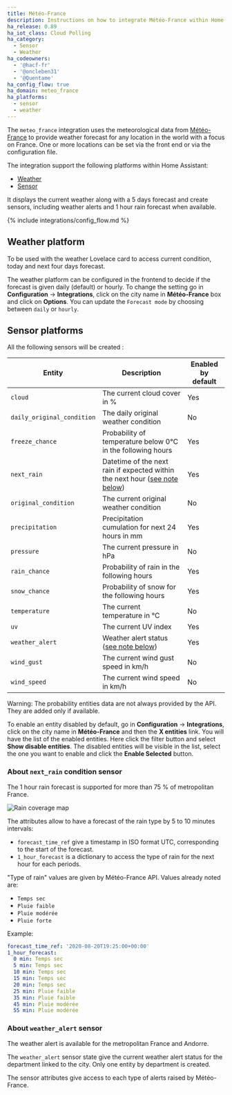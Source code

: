 ```yaml
---
title: Météo-France
description: Instructions on how to integrate Météo-France within Home Assistant.
ha_release: 0.89
ha_iot_class: Cloud Polling
ha_category:
  - Sensor
  - Weather
ha_codeowners:
  - '@hacf-fr'
  - '@oncleben31'
  - '@Quentame'
ha_config_flow: true
ha_domain: meteo_france
ha_platforms:
  - sensor
  - weather
---
```


The `meteo_france` integration uses the meteorological data from [Météo-France](http://www.meteofrance.com/) to provide weather forecast for any location in the world with a focus on France. One or more locations can be set via the front end or via the configuration file.

The integration support the following platforms within Home Assistant:

- [Weather](#weather-platform)
- [Sensor](#sensor-platforms)

It displays the current weather along with a 5 days forecast and create sensors, including weather alerts and 1 hour rain forecast when available.

{% include integrations/config_flow.md %}


## Weather platform

To be used with the weather Lovelace card to access current condition, today and next four days forecast.

The weather platform can be configured in the frontend to decide if the forecast is given daily (default) or hourly. To change the setting go in **Configuration** -> **Integrations**, click on the city name in **Météo-France** box and click on **Options**. You can update the `Forecast mode` by choosing between `daily` or `hourly`.

## Sensor platforms

All the following sensors will be created :

|Entity|Description|Enabled by default|
|------|-----------|------------------|
|`cloud`|The current cloud cover in %|Yes|
|`daily_original_condition`|The daily original weather condition|No|
|`freeze_chance`|Probability of temperature below 0°C in the following hours|Yes|
|`next_rain`|Datetime of the next rain if expected within the next hour ([see note below](#about-next_rain-condition-sensor))|Yes|
|`original_condition`|The current original weather condition|No|
|`precipitation`|Precipitation cumulation for next 24 hours in mm|Yes|
|`pressure`|The current pressure in hPa|No|
|`rain_chance`|Probability of rain in the following hours|Yes|
|`snow_chance`|Probability of snow for the following hours|Yes|
|`temperature`|The current temperature in °C|No|
|`uv`|The current UV index|Yes|
|`weather_alert`|Weather alert status ([see note below](#about-weather_alert-sensor))|Yes|
|`wind_gust`|The current wind gust speed in km/h|No|
|`wind_speed`|The current wind speed in km/h|No|

Warning: The probability entities data are not always provided by the API. They are added only if available.

To enable an entity disabled by default, go in **Configuration** -> **Integrations**, click on the city name in **Météo-France** and then the **X entities** link. You will have the list of the enabled entities. Here click the filter button and select **Show disable entities**. The disabled entities will be visible in the list, select the one you want to enable and click the **Enable Selected** button.

### About `next_rain` condition sensor

<div class='note warning'>

  The 1 hour rain forecast is supported for more than 75 % of metropolitan France.<br/>
  
  ![Rain coverage map](/images/integrations/meteo_france/carte-couverture-du-service.png)

</div>

The attributes allow to have a forecast of the rain type by 5 to 10 minutes intervals:

- `forecast_time_ref` give a timestamp in ISO format UTC, corresponding to the start of the
  forecast.
- `1_hour_forecast` is a dictionary to access the type of rain for the next hour for each periods.
  
"Type of rain" values are given by Météo-France API. Values already noted are:
- `Temps sec`
- `Pluie faible`
- `Pluie modérée`
- `Pluie forte`

Example:

```yaml
forecast_time_ref: '2020-08-20T19:25:00+00:00'
1_hour_forecast:
  0 min: Temps sec
  5 min: Temps sec
  10 min: Temps sec
  15 min: Temps sec
  20 min: Temps sec
  25 min: Pluie faible
  35 min: Pluie faible
  45 min: Pluie modérée
  55 min: Pluie modérée
```

### About `weather_alert` sensor

<div class='note warning'>
  The weather alert is available for the metropolitan France and Andorre.
</div>

The `weather_alert` sensor state give the current weather alert status for the department linked to the city. Only one entity by department is created.

The sensor attributes give access to each type of alerts raised by Météo-France.
